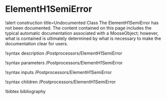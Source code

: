 <!-- MOOSE Documentation Stub: Remove this when content is added. -->

# ElementH1SemiError

!alert construction title=Undocumented Class
The ElementH1SemiError has not been documented. The content contained on this page includes the
typical automatic documentation associated with a MooseObject; however, what is contained is
ultimately determined by what is necessary to make the documentation clear for users.

!syntax description /Postprocessors/ElementH1SemiError

!syntax parameters /Postprocessors/ElementH1SemiError

!syntax inputs /Postprocessors/ElementH1SemiError

!syntax children /Postprocessors/ElementH1SemiError

!bibtex bibliography

